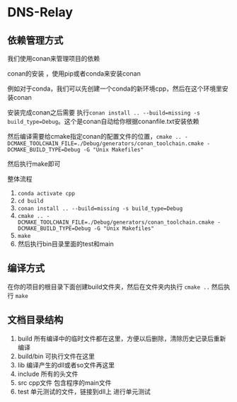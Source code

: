 # DNS-Relay

## 依赖管理方式

我们使用conan来管理项目的依赖

conan的安装 ，使用pip或者conda来安装conan

例如对于conda，我们可以先创建一个conda的新环境cpp，然后在这个环境里安装conan

安装完成conan之后需要 执行`conan install .. --build=missing -s build_type=Debug`。这个是conan自动给你根据conanfile.txt安装依赖

然后编译需要给cmake指定conan的配置文件的位置，`cmake .. -DCMAKE_TOOLCHAIN_FILE=./Debug/generators/conan_toolchain.cmake -DCMAKE_BUILD_TYPE=Debug -G "Unix Makefiles"`

然后执行make即可

整体流程
1. `conda activate cpp`
2. `cd build`
3. `conan install .. --build=missing -s build_type=Debug`
4. `cmake .. -DCMAKE_TOOLCHAIN_FILE=./Debug/generators/conan_toolchain.cmake -DCMAKE_BUILD_TYPE=Debug -G "Unix Makefiles"`
5. `make`
6. 然后执行bin目录里面的test和main

## 编译方式
在你的项目的根目录下面创建build文件夹，然后在文件夹内执行 `cmake ..` 然后执行 `make`


## 文档目录结构

1. build 所有编译中的临时文件都在这里，方便以后删除，清除历史记录后重新编译
2. build/bin 可执行文件在这里
3. lib 编译产生的dll或者so文件再这里
4. include 所有的头文件
5. src cpp文件 包含程序的main文件
6. test 单元测试的文件，链接到dll上 进行单元测试
